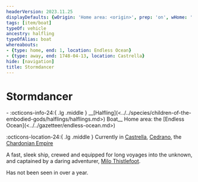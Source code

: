 ```yaml
---
headerVersion: 2023.11.25
displayDefaults: {wOrigin: 'Home area: <origin>', prep: 'on', wHome: ''}
tags: [item/boat]
typeOf: vehicle
ancestry: halfling
typeOfAlias: boat
whereabouts:
- {type: home, end: 1, location: Endless Ocean}
- {type: away, end: 1748-04-13, location: Castrella}
hide: [navigation]
title: Stormdancer
---
```

# Stormdancer
<div class="grid cards ext-narrow-margin ext-one-column" markdown>
- :octicons-info-24:{ .lg .middle } __[Halfling](<../../species/children-of-the-embodied-gods/halflings/halflings.md>) Boat__  
   Home area: the [Endless Ocean](<../../gazetteer/endless-ocean.md>)  
</div>

:octicons-location-24:{ .lg .middle } Currently in [Castrella](<../../gazetteer/west-coast/chardonian-empire/apporia/castrella.md>), [Cedrano](<../../gazetteer/west-coast/chardonian-empire/apporia/cedrano.md>), the [Chardonian Empire](<../../gazetteer/west-coast/chardonian-empire/chardonian-empire.md>)


A fast, sleek ship, crewed and equipped for long voyages into the unknown, and captained by a daring adventurer, [Milo Thistlefoot](<../../people/halflings/milo-thistlefoot.md>). 

Has not been seen in over a year. 
